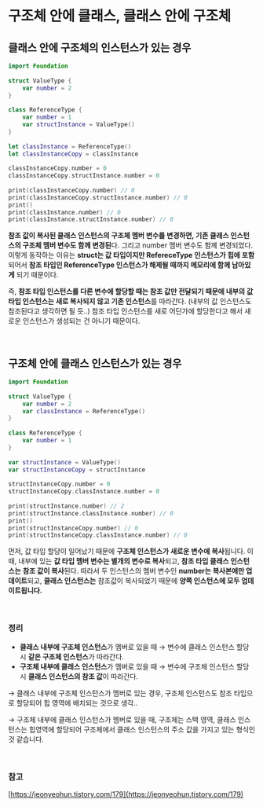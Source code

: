# 구조체 안에 클래스, 클래스 안에 구조체

## 클래스 안에 구조체의 인스턴스가 있는 경우

```swift
import Foundation
 
struct ValueType {
    var number = 2
}
 
class ReferenceType {
    var number = 1
    var structInstance = ValueType()
}
 
let classInstance = ReferenceType()
let classInstanceCopy = classInstance
 
classInstanceCopy.number = 0
classInstanceCopy.structInstance.number = 0
 
print(classInstanceCopy.number) // 0
print(classInstanceCopy.structInstance.number) // 0
print()
print(classInstance.number) // 0
print(classInstance.structInstance.number) // 0
```

**참조 값이 복사된 클래스 인스턴스의 구조체 멤버 변수를 변경하면, 기존 클래스 인스턴스의 구조체 멤버 변수도 함께 변경된**다. 그리고 number 멤버 변수도 함께 변경되었다. 이렇게 동작하는 이유는 **struct는 값 타입이지만 RefereceType 인스턴스가 힙에 포함**되어서 **참조 타입인 ReferenceType 인스턴스가 해제될 때까지 메모리에 함께 남아있게** 되기 때문이다.

즉, **참조 타입 인스턴스를 다른 변수에 할당할 때는 참조 값만 전달되기 때문에 내부의 값 타입 인스턴스는 새로 복사되지 않고 기존 인스턴스**를 따라간다. (내부의 값 인스턴스도 참조된다고 생각하면 될 듯..) 참조 타입 인스턴스를 새로 어딘가에 할당한다고 해서 새로운 인스턴스가 생성되는 건 아니기 때문이다.

<br/>


## 구조체 안에 클래스 인스턴스가 있는 경우

```swift
import Foundation
 
struct ValueType {
    var number = 2
    var classInstance = ReferenceType()
}
 
class ReferenceType {
    var number = 1
}
 
var structInstance = ValueType()
var structInstanceCopy = structInstance
 
structInstanceCopy.number = 0
structInstanceCopy.classInstance.number = 0
 
print(structInstance.number) // 2
print(structInstance.classInstance.number) // 0
print()
print(structInstanceCopy.number) // 0 
print(structInstanceCopy.classInstance.number) // 0
```

먼저, 값 타입 할당이 일어났기 때문에 **구조체 인스턴스가 새로운 변수에 복사**됩니다. 이때, 내부에 있는 **값 타입 멤버 변수는 별개의 변수로 복사**되고, **참조 타입 클래스 인스턴스는** **참조 값이 복사**된다. 따라서 두 인스턴스의 멤버 변수인 **number는 복사본에만 업데이트**되고, **클래스 인스턴스는** 참조값이 복사되었기 때문에 **양쪽 인스턴스에 모두 업데이트됩니다.**

<br/>

### 정리

- **클래스 내부에 구조체 인스턴스**가 멤버로 있을 때 → 변수에 클래스 인스턴스 할당 시 **같은 구조체 인스턴스**가 따라간다.
- **구조체 내부에 클래스 인스턴스**가 멤버로 있을 때 → 변수에 구조체 인스턴스 할당 시 **클래스 인스턴스의 참조 값**이 따라간다.

→ 클래스 내부에 구조체 인스턴스가 멤버로 있는 경우, 구조체 인스턴스도 참조 타입으로 할당되어 힙 영역에 배치되는 것으로 생각..

→ 구조체 내부에 클래스 인스턴스가 멤버로 있을 때, 구조체는 스택 영역, 클래스 인스턴스는 힙영역에 할당되어 구조체에서 클래스 인스턴스의 주소 값을 가지고 있는 형식인 것 같습니다.

<br/>


### 참고

[https://jeonyeohun.tistory.com/179](https://jeonyeohun.tistory.com/179)
